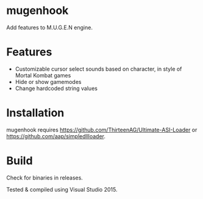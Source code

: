 # mugenhook
Add features to M.U.G.E.N engine.

# Features
 - Customizable cursor select sounds based on character, in style of Mortal Kombat games
 - Hide or show gamemodes
 - Change hardcoded string values
 
# Installation
mugenhook requires https://github.com/ThirteenAG/Ultimate-ASI-Loader or https://github.com/aap/simpledllloader.

# Build
Check for binaries in releases.

Tested & compiled using Visual Studio 2015.

